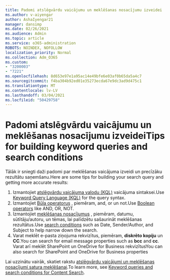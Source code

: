 ```yaml
---
title: Padomi atslēgvārdu vaicājumu un meklēšanas nosacījumu izveidei
ms.author: v-aiyengar
author: AshaIyengar21
manager: dansimp
ms.date: 02/26/2021
ms.audience: Admin
ms.topic: article
ms.service: o365-administration
ROBOTS: NOINDEX, NOFOLLOW
localization_priority: Normal
ms.collection: Adm_O365
ms.custom:
- "3200003"
- "7221"
ms.openlocfilehash: 8d653e97e1a95ac14e49bfe6e03af0b65da5a4c7
ms.sourcegitcommit: f4ba304b92ed01e35273ecda67e9dc3ad9d475c1
ms.translationtype: MT
ms.contentlocale: lv-LV
ms.lasthandoff: 03/04/2021
ms.locfileid: "50429758"
---
```

# <a name="tips-for-building-keyword-queries-and-search-conditions"></a><span data-ttu-id="1b03c-102">Padomi atslēgvārdu vaicājumu un meklēšanas nosacījumu izveidei</span><span class="sxs-lookup"><span data-stu-id="1b03c-102">Tips for building keyword queries and search conditions</span></span>

<span data-ttu-id="1b03c-103">Tālāk ir sniegti daži padomi par meklēšanas vaicājuma izveidi un precīzāku rezultātu saņemšanu.</span><span class="sxs-lookup"><span data-stu-id="1b03c-103">Here are some tips for building your search query and getting more accurate results:</span></span>

1. <span data-ttu-id="1b03c-104">Izmantojiet [atslēgvārdu vaicājuma valodu (KQL)](https://go.microsoft.com/fwlink/?linkid=2101591) vaicājuma sintaksei.</span><span class="sxs-lookup"><span data-stu-id="1b03c-104">Use [Keyword Query Language (KQL)](https://go.microsoft.com/fwlink/?linkid=2101591) for the query syntax.</span></span>
1. <span data-ttu-id="1b03c-105">Izmantojiet [Būla operatorus](https://go.microsoft.com/fwlink/?linkid=2101592) , piemēram, and, or un not.</span><span class="sxs-lookup"><span data-stu-id="1b03c-105">Use [Boolean operators](https://go.microsoft.com/fwlink/?linkid=2101592) like AND, OR, NOT.</span></span>
1. <span data-ttu-id="1b03c-106">Izmantojiet [meklēšanas nosacījumus](https://go.microsoft.com/fwlink/?linkid=2102410) , piemēram, datumu, sūtītāju/autoru, un tēmas, lai palīdzētu sašaurināt meklēšanas rezultātus.</span><span class="sxs-lookup"><span data-stu-id="1b03c-106">Use [search conditions](https://go.microsoft.com/fwlink/?linkid=2102410) such as Date, Sender/Author, and Subject to help narrow down the search.</span></span>
1. <span data-ttu-id="1b03c-107">Varat meklēt e-pasta ziņojuma rekvizītus, piemēram, **diskrēto kopiju** un **CC**.</span><span class="sxs-lookup"><span data-stu-id="1b03c-107">You can search for email message properties such as **bcc** and **cc**.</span></span> <span data-ttu-id="1b03c-108">Varat arī meklēt SharePoint un OneDrive for Business rekvizītus</span><span class="sxs-lookup"><span data-stu-id="1b03c-108">You can also search for SharePoint and OneDrive for Business properties</span></span>

<span data-ttu-id="1b03c-109">Lai uzzinātu vairāk, skatiet rakstu [atslēgvārdu vaicājumi un meklēšanas nosacījumi satura meklēšanai](https://go.microsoft.com/fwlink/?linkid=2102411).</span><span class="sxs-lookup"><span data-stu-id="1b03c-109">To learn more, see [Keyword queries and search conditions for Content Search](https://go.microsoft.com/fwlink/?linkid=2102411).</span></span>
